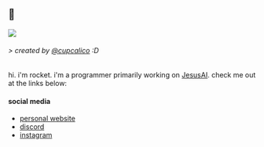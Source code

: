 ## 👋
![](https://i.imgur.com/D2nXUQc.png)
###### > created by [@cupcalico](https://twitter.com/cupcalico) :D


hi. i'm rocket. i'm a programmer primarily working on [JesusAI](https://github.com/JesusAIexperience/JesusAI).
check me out at the links below:


#### social media

 - [personal website](https://schneerocket.github.io)
 - [discord](https://discord.gg/xz8YM9ucBT)
 - [instagram](https://instagram.com/schneerocket)
